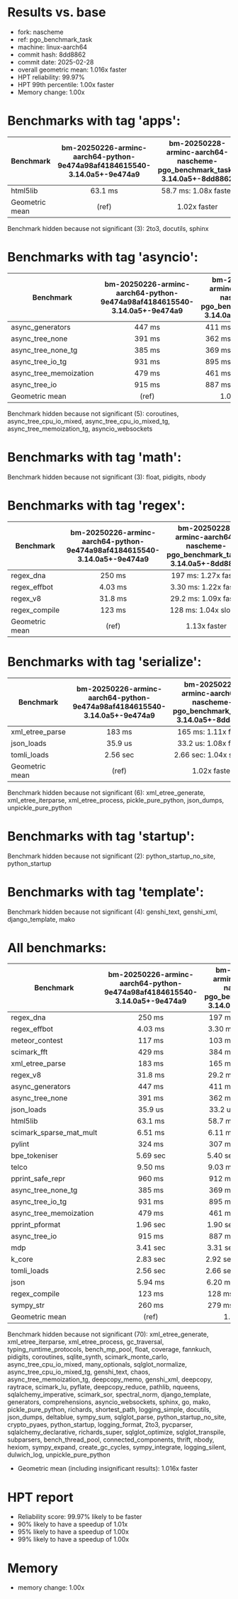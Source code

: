 # Results vs. base

- fork: nascheme
- ref: pgo_benchmark_task
- machine: linux-aarch64
- commit hash: 8dd8862
- commit date: 2025-02-28
- overall geometric mean: 1.016x faster
- HPT reliability: 99.97%
- HPT 99th percentile: 1.00x faster
- Memory change: 1.00x

Benchmarks with tag 'apps':
===========================

| Benchmark      | bm-20250226-arminc-aarch64-python-9e474a98af4184615540-3.14.0a5+-9e474a9 | bm-20250228-arminc-aarch64-nascheme-pgo_benchmark_task-3.14.0a5+-8dd8862 |
|----------------|:------------------------------------------------------------------------:|:------------------------------------------------------------------------:|
| html5lib       | 63.1 ms                                                                  | 58.7 ms: 1.08x faster                                                    |
| Geometric mean | (ref)                                                                    | 1.02x faster                                                             |

Benchmark hidden because not significant (3): 2to3, docutils, sphinx

Benchmarks with tag 'asyncio':
==============================

| Benchmark              | bm-20250226-arminc-aarch64-python-9e474a98af4184615540-3.14.0a5+-9e474a9 | bm-20250228-arminc-aarch64-nascheme-pgo_benchmark_task-3.14.0a5+-8dd8862 |
|------------------------|:------------------------------------------------------------------------:|:------------------------------------------------------------------------:|
| async_generators       | 447 ms                                                                   | 411 ms: 1.09x faster                                                     |
| async_tree_none        | 391 ms                                                                   | 362 ms: 1.08x faster                                                     |
| async_tree_none_tg     | 385 ms                                                                   | 369 ms: 1.04x faster                                                     |
| async_tree_io_tg       | 931 ms                                                                   | 895 ms: 1.04x faster                                                     |
| async_tree_memoization | 479 ms                                                                   | 461 ms: 1.04x faster                                                     |
| async_tree_io          | 915 ms                                                                   | 887 ms: 1.03x faster                                                     |
| Geometric mean         | (ref)                                                                    | 1.04x faster                                                             |

Benchmark hidden because not significant (5): coroutines, async_tree_cpu_io_mixed, async_tree_cpu_io_mixed_tg, async_tree_memoization_tg, asyncio_websockets

Benchmarks with tag 'math':
===========================

Benchmark hidden because not significant (3): float, pidigits, nbody

Benchmarks with tag 'regex':
============================

| Benchmark      | bm-20250226-arminc-aarch64-python-9e474a98af4184615540-3.14.0a5+-9e474a9 | bm-20250228-arminc-aarch64-nascheme-pgo_benchmark_task-3.14.0a5+-8dd8862 |
|----------------|:------------------------------------------------------------------------:|:------------------------------------------------------------------------:|
| regex_dna      | 250 ms                                                                   | 197 ms: 1.27x faster                                                     |
| regex_effbot   | 4.03 ms                                                                  | 3.30 ms: 1.22x faster                                                    |
| regex_v8       | 31.8 ms                                                                  | 29.2 ms: 1.09x faster                                                    |
| regex_compile  | 123 ms                                                                   | 128 ms: 1.04x slower                                                     |
| Geometric mean | (ref)                                                                    | 1.13x faster                                                             |

Benchmarks with tag 'serialize':
================================

| Benchmark       | bm-20250226-arminc-aarch64-python-9e474a98af4184615540-3.14.0a5+-9e474a9 | bm-20250228-arminc-aarch64-nascheme-pgo_benchmark_task-3.14.0a5+-8dd8862 |
|-----------------|:------------------------------------------------------------------------:|:------------------------------------------------------------------------:|
| xml_etree_parse | 183 ms                                                                   | 165 ms: 1.11x faster                                                     |
| json_loads      | 35.9 us                                                                  | 33.2 us: 1.08x faster                                                    |
| tomli_loads     | 2.56 sec                                                                 | 2.66 sec: 1.04x slower                                                   |
| Geometric mean  | (ref)                                                                    | 1.02x faster                                                             |

Benchmark hidden because not significant (6): xml_etree_generate, xml_etree_iterparse, xml_etree_process, pickle_pure_python, json_dumps, unpickle_pure_python

Benchmarks with tag 'startup':
==============================

Benchmark hidden because not significant (2): python_startup_no_site, python_startup

Benchmarks with tag 'template':
===============================

Benchmark hidden because not significant (4): genshi_text, genshi_xml, django_template, mako

All benchmarks:
===============

| Benchmark               | bm-20250226-arminc-aarch64-python-9e474a98af4184615540-3.14.0a5+-9e474a9 | bm-20250228-arminc-aarch64-nascheme-pgo_benchmark_task-3.14.0a5+-8dd8862 |
|-------------------------|:------------------------------------------------------------------------:|:------------------------------------------------------------------------:|
| regex_dna               | 250 ms                                                                   | 197 ms: 1.27x faster                                                     |
| regex_effbot            | 4.03 ms                                                                  | 3.30 ms: 1.22x faster                                                    |
| meteor_contest          | 117 ms                                                                   | 103 ms: 1.13x faster                                                     |
| scimark_fft             | 429 ms                                                                   | 384 ms: 1.12x faster                                                     |
| xml_etree_parse         | 183 ms                                                                   | 165 ms: 1.11x faster                                                     |
| regex_v8                | 31.8 ms                                                                  | 29.2 ms: 1.09x faster                                                    |
| async_generators        | 447 ms                                                                   | 411 ms: 1.09x faster                                                     |
| async_tree_none         | 391 ms                                                                   | 362 ms: 1.08x faster                                                     |
| json_loads              | 35.9 us                                                                  | 33.2 us: 1.08x faster                                                    |
| html5lib                | 63.1 ms                                                                  | 58.7 ms: 1.08x faster                                                    |
| scimark_sparse_mat_mult | 6.51 ms                                                                  | 6.11 ms: 1.07x faster                                                    |
| pylint                  | 324 ms                                                                   | 307 ms: 1.06x faster                                                     |
| bpe_tokeniser           | 5.69 sec                                                                 | 5.40 sec: 1.05x faster                                                   |
| telco                   | 9.50 ms                                                                  | 9.03 ms: 1.05x faster                                                    |
| pprint_safe_repr        | 960 ms                                                                   | 912 ms: 1.05x faster                                                     |
| async_tree_none_tg      | 385 ms                                                                   | 369 ms: 1.04x faster                                                     |
| async_tree_io_tg        | 931 ms                                                                   | 895 ms: 1.04x faster                                                     |
| async_tree_memoization  | 479 ms                                                                   | 461 ms: 1.04x faster                                                     |
| pprint_pformat          | 1.96 sec                                                                 | 1.90 sec: 1.03x faster                                                   |
| async_tree_io           | 915 ms                                                                   | 887 ms: 1.03x faster                                                     |
| mdp                     | 3.41 sec                                                                 | 3.31 sec: 1.03x faster                                                   |
| k_core                  | 2.83 sec                                                                 | 2.92 sec: 1.03x slower                                                   |
| tomli_loads             | 2.56 sec                                                                 | 2.66 sec: 1.04x slower                                                   |
| json                    | 5.94 ms                                                                  | 6.20 ms: 1.04x slower                                                    |
| regex_compile           | 123 ms                                                                   | 128 ms: 1.04x slower                                                     |
| sympy_str               | 260 ms                                                                   | 279 ms: 1.07x slower                                                     |
| Geometric mean          | (ref)                                                                    | 1.02x faster                                                             |

Benchmark hidden because not significant (70): xml_etree_generate, xml_etree_iterparse, xml_etree_process, gc_traversal, typing_runtime_protocols, bench_mp_pool, float, coverage, fannkuch, pidigits, coroutines, sqlite_synth, scimark_monte_carlo, async_tree_cpu_io_mixed, many_optionals, sqlglot_normalize, async_tree_cpu_io_mixed_tg, genshi_text, chaos, async_tree_memoization_tg, deepcopy_memo, genshi_xml, deepcopy, raytrace, scimark_lu, pyflate, deepcopy_reduce, pathlib, nqueens, sqlalchemy_imperative, scimark_sor, spectral_norm, django_template, generators, comprehensions, asyncio_websockets, sphinx, go, mako, pickle_pure_python, richards, shortest_path, logging_simple, docutils, json_dumps, deltablue, sympy_sum, sqlglot_parse, python_startup_no_site, crypto_pyaes, python_startup, logging_format, 2to3, pycparser, sqlalchemy_declarative, richards_super, sqlglot_optimize, sqlglot_transpile, subparsers, bench_thread_pool, connected_components, thrift, nbody, hexiom, sympy_expand, create_gc_cycles, sympy_integrate, logging_silent, dulwich_log, unpickle_pure_python

- Geometric mean (including insignificant results): 1.016x faster

# HPT report

- Reliability score: 99.97% likely to be faster
- 90% likely to have a speedup of 1.01x
- 95% likely to have a speedup of 1.00x
- 99% likely to have a speedup of 1.00x

# Memory
- memory change: 1.00x